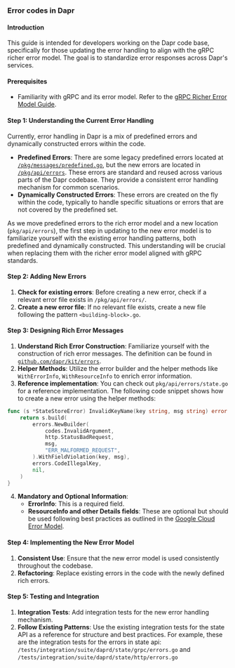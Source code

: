 ### Error codes in Dapr

#### Introduction

This guide is intended for developers working on the Dapr code base, specifically for those updating the error handling to align with the gRPC richer error model. The goal is to standardize error responses across Dapr's services.

#### Prerequisites

- Familiarity with gRPC and its error model. Refer to the [gRPC Richer Error Model Guide](https://cloud.google.com/apis/design/errors).

#### Step 1: Understanding the Current Error Handling
Currently, error handling in Dapr is a mix of predefined errors and dynamically constructed errors within the code. 

- **Predefined Errors**: There are some legacy predefined errors located at [`/pkg/messages/predefined.go`](https://github.com/dapr/dapr/blob/master/pkg/messages/predefined.go), but the new errors are located in [`/pkg/api/errors`](https://github.com/dapr/dapr/blob/master/pkg/api/errors). These errors are standard and reused across various parts of the Dapr codebase. They provide a consistent error handling mechanism for common scenarios.
- **Dynamically Constructed Errors**: These errors are created on the fly within the code, typically to handle specific situations or errors that are not covered by the predefined set.
    
As we move predefined errors to the rich error model and a new location (`pkg/api/errors`), the first step in updating to the new error model is to familiarize yourself with the existing error handling patterns, both predefined and dynamically constructed. This understanding will be crucial when replacing them with the richer error model aligned with gRPC standards.

#### Step 2: Adding New Errors

1. **Check for existing errors**: Before creating a new error, check if a relevant error file exists in `/pkg/api/errors/`.
2. **Create a new error file**: If no relevant file exists, create a new file following the pattern `<building-block>.go`.

#### Step 3: Designing Rich Error Messages

1. **Understand Rich Error Construction**: Familiarize yourself with the construction of rich error messages. The definition can be found in [`github.com/dapr/kit/errors`](https://github.com/dapr/kit/blob/main/errors/errors.go).
2. **Helper Methods**: Utilize the error builder and the helper methods like `WithErrorInfo`, `WithResourceInfo` to enrich error information.
3. **Reference implementation**: You can check out `pkg/api/errors/state.go` for a reference implementation. The following code snippet shows how to create a new error using the helper methods:

```go
func (s *StateStoreError) InvalidKeyName(key string, msg string) error {
	return s.build(
		errors.NewBuilder(
			codes.InvalidArgument,
			http.StatusBadRequest,
			msg,
			"ERR_MALFORMED_REQUEST",
		).WithFieldViolation(key, msg),
		errors.CodeIllegalKey,
		nil,
	)
}
```
4. **Mandatory and Optional Information**:
   - **ErrorInfo**: This is a required field.
   - **ResourceInfo and other Details fields**: These are optional but should be used following best practices as outlined in the [Google Cloud Error Model](https://cloud.google.com/apis/design/errors#error_model).

#### Step 4: Implementing the New Error Model

1. **Consistent Use**: Ensure that the new error model is used consistently throughout the codebase.
2. **Refactoring**: Replace existing errors in the code with the newly defined rich errors.

#### Step 5: Testing and Integration

1. **Integration Tests**: Add integration tests for the new error handling mechanism.
2. **Follow Existing Patterns**: Use the existing integration tests for the state API as a reference for structure and best practices. For example, these are the integration tests for the errors in state api: `/tests/integration/suite/daprd/state/grpc/errors.go` and `/tests/integration/suite/daprd/state/http/errors.go` 
